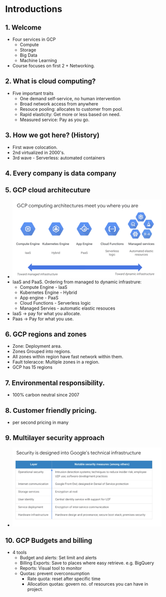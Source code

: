 # Introductions

## 1. Welcome

- Four services in GCP
  - Compute
  - Storage
  - Big Data
  - Machine Learning
- Course focuses on first 2 + Networking.


## 2. What is cloud computing?

- Five important traits
  - One demand self-service, no human intervention
  - Broad network access from anywhere
  - Resouce pooling: allocates to customer from pool.
  - Rapid elasticity: Get more or less based on need.
  - Measured service: Pay as you go.


 ## 3. How we got here? (History)
   - First wave colocation.
   - 2nd virtualized in 2000's.
   - 3rd wave - Serverless:  automated containers 

 ## 4. Every company is data company

 ## 5. GCP cloud architecuture
 - ![image-20200521125915979](1_introducing_GCP/image-20200521125915979.png)
 - IaaS and PaaS. Ordering from managed to dynamic infrastrure:
   - Compute Engine - IaaS
   - Kubernetes Engine - Hybrid
   - App engine - PaaS
   - Cloud Functions - Serverless logic
   - Managed Servies - automatic elastic resouces
- IaaS -> pay for what you allocate.
- Paas -> Pay for what you use.

## 6. GCP regions and zones

- Zone: Deployment area.
- Zones Grouped into regions.
- All zones within region have fast network within them.
- Fault toleracce: Multiple zones in a region.
- GCP has 15 regions

## 7. Environmental responsibility.
- 100% carbon neutral since 2007


## 8. Customer friendly pricing.
- per second pricing in many

## 9. Multilayer security approach

- ![image-20200521125659856](1_introducing_GCP/image-20200521125659856.png)

## 10. GCP Budgets and billing

- 4 tools
  - Budget and alerts: Set limit and alerts
  - Billing Exports: Save to places where easy retrieve. e.g. BigQuery
  - Reports: Visual tool to monitor
  - Quotas: prevent overconsumption
    - Rate quota: reset after specific time
    - Allocation quotas: govern no. of resources you can have in project. 